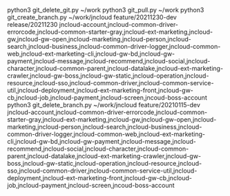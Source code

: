 python3 git_delete_git.py ~/work
python3 git_pull.py ~/work
python3 git_create_branch.py ~/work/jncloud feature/20211230-dev release/20211230 jncloud-account,jncloud-common-driver-errorcode,jncloud-common-starter-gray,jncloud-ext-marketing,jncloud-gw,jncloud-gw-open,jncloud-marketing,jncloud-person,jncloud-search,jncloud-business,jncloud-common-driver-logger,jncloud-common-web,jncloud-ext-marketing-cli,jncloud-gw-bd,jncloud-gw-payment,jncloud-message,jncloud-recommend,jncloud-social,jncloud-character,jncloud-common-parent,jncloud-datalake,jncloud-ext-marketing-crawler,jncloud-gw-boss,jncloud-gw-static,jncloud-operation,jncloud-resource,jncloud-sso,jncloud-common-driver,jncloud-common-service-util,jncloud-deployment,jncloud-ext-marketing-front,jncloud-gw-cb,jncloud-job,jncloud-payment,jncloud-screen,jncoud-boss-account
python3 git_delete_branch.py ~/work/jncloud feature/20210115-dev jncloud-account,jncloud-common-driver-errorcode,jncloud-common-starter-gray,jncloud-ext-marketing,jncloud-gw,jncloud-gw-open,jncloud-marketing,jncloud-person,jncloud-search,jncloud-business,jncloud-common-driver-logger,jncloud-common-web,jncloud-ext-marketing-cli,jncloud-gw-bd,jncloud-gw-payment,jncloud-message,jncloud-recommend,jncloud-social,jncloud-character,jncloud-common-parent,jncloud-datalake,jncloud-ext-marketing-crawler,jncloud-gw-boss,jncloud-gw-static,jncloud-operation,jncloud-resource,jncloud-sso,jncloud-common-driver,jncloud-common-service-util,jncloud-deployment,jncloud-ext-marketing-front,jncloud-gw-cb,jncloud-job,jncloud-payment,jncloud-screen,jncoud-boss-account

